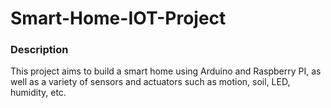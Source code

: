 # Smart-Home-IOT-Project
### Description
This project aims to build a smart home using Arduino and Raspberry PI, as well as a variety of sensors and actuators such as motion, soil, LED, humidity, etc.
